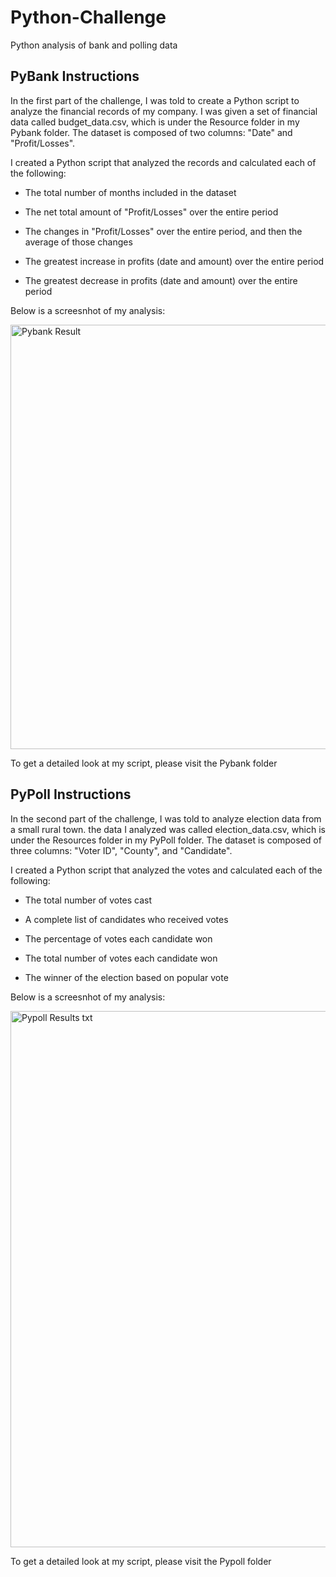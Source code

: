 # Python-Challenge
Python analysis of bank and polling data

## PyBank Instructions
In the first part of the challenge, I was told to create a Python script to analyze the financial records of my company. I was given a set of financial data called budget_data.csv, which is under the Resource folder in my Pybank folder. The dataset is composed of two columns: "Date" and "Profit/Losses".

I created a Python script that analyzed the records and calculated each of the following:

* The total number of months included in the dataset

* The net total amount of "Profit/Losses" over the entire period

* The changes in "Profit/Losses" over the entire period, and then the average of those changes

* The greatest increase in profits (date and amount) over the entire period

* The greatest decrease in profits (date and amount) over the entire period
 
 Below is a screesnhot of my analysis:

<img width="679" alt="Pybank Result" src="https://user-images.githubusercontent.com/120411585/213376610-936df5fd-81b5-4d13-964f-44074ce4215a.png">

To get a detailed look at my script, please visit the Pybank folder

## PyPoll Instructions
In the second part of the challenge, I was told to analyze election data from a small rural town.
the data I analyzed was called election_data.csv, which is under the Resources folder in my PyPoll folder. The dataset is composed of three columns: "Voter ID", "County", and "Candidate". 

I created a Python script that analyzed the votes and calculated each of the following:

* The total number of votes cast

* A complete list of candidates who received votes

* The percentage of votes each candidate won

* The total number of votes each candidate won

* The winner of the election based on popular vote

Below is a screesnhot of my analysis:

<img width="858" alt="Pypoll Results txt" src="https://user-images.githubusercontent.com/120411585/213375990-84c32754-696b-48f0-ac28-b26666e05f33.png">

To get a detailed look at my script, please visit the Pypoll folder

